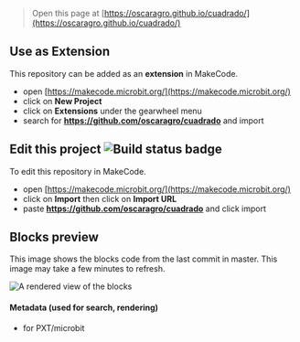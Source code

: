 
> Open this page at [https://oscaragro.github.io/cuadrado/](https://oscaragro.github.io/cuadrado/)

## Use as Extension

This repository can be added as an **extension** in MakeCode.

* open [https://makecode.microbit.org/](https://makecode.microbit.org/)
* click on **New Project**
* click on **Extensions** under the gearwheel menu
* search for **https://github.com/oscaragro/cuadrado** and import

## Edit this project ![Build status badge](https://github.com/oscaragro/cuadrado/workflows/MakeCode/badge.svg)

To edit this repository in MakeCode.

* open [https://makecode.microbit.org/](https://makecode.microbit.org/)
* click on **Import** then click on **Import URL**
* paste **https://github.com/oscaragro/cuadrado** and click import

## Blocks preview

This image shows the blocks code from the last commit in master.
This image may take a few minutes to refresh.

![A rendered view of the blocks](https://github.com/oscaragro/cuadrado/raw/master/.github/makecode/blocks.png)

#### Metadata (used for search, rendering)

* for PXT/microbit
<script src="https://makecode.com/gh-pages-embed.js"></script><script>makeCodeRender("{{ site.makecode.home_url }}", "{{ site.github.owner_name }}/{{ site.github.repository_name }}");</script>
